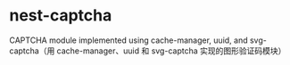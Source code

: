 # nest-captcha

CAPTCHA module implemented using cache-manager, uuid, and svg-captcha（用 cache-manager、uuid 和 svg-captcha 实现的图形验证码模块）

